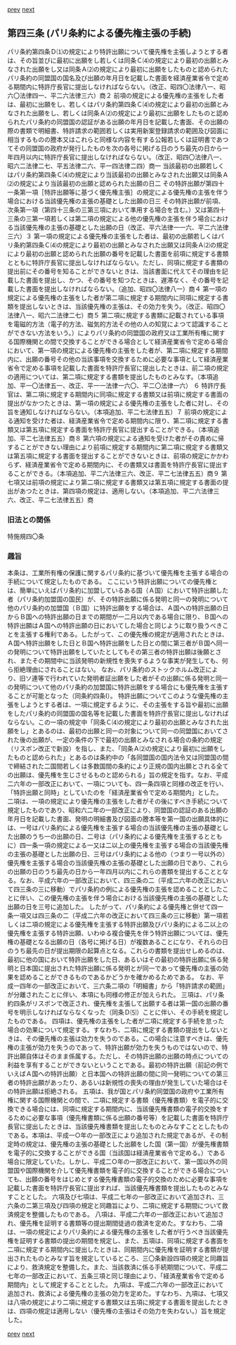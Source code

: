 [prev](/specific\markdowns\特許法\056_Mp-Ch_2-At_42.md)
[next](/specific\markdowns\特許法\058_Mp-Ch_2-At_43_2.md)
## 第四三条 (パリ条約による優先権主張の手続)
パリ条約第四条Ｄ⑴の規定により特許出願について優先権を主張しようとする者は、その旨並びに最初に出願をし若しくは同条Ｃ⑷の規定により最初の出願とみなされた出願をし又は同条Ａ⑵の規定により最初に出願をしたものと認められたパリ条約の同盟国の国名及び出願の年月日を記載した書面を経済産業省令で定める期間内に特許庁長官に提出しなければならない。（改正、昭四〇法律八一、昭六〇法律四一、平二六法律三六）商２ 前項の規定による優先権の主張をした者は、最初に出願をし、若しくはパリ条約第四条Ｃ⑷の規定により最初の出願とみなされた出願をし、若しくは同条Ａ⑵の規定により最初に出願をしたものと認められたパリ条約の同盟国の認証がある出願の年月日を記載した書面、その出願の際の書類で明細書、特許請求の範囲若しくは実用新案登録請求の範囲及び図面に相当するものの謄本又はこれらと同様な内容を有する公報若しくは証明書であつてその同盟国の政府が発行したものを次の各号に掲げる日のうち最先の日から一年四月以内に特許庁長官に提出しなければならない。（改正、昭四〇法律八一、昭六二法律二七、平五法律二六、平一四法律二四）商一 当該最初の出願若しくはパリ条約第四条Ｃ⑷の規定により当該最初の出願とみなされた出願又は同条Ａ⑵の規定により当該最初の出願と認められた出願の日二 その特許出願が第四十一条第一項［特許出願等に基づく優先権主張］の規定による優先権の主張を伴う場合における当該優先権の主張の基礎とした出願の日三 その特許出願が前項、次条第一項（第四十三条の三第三項において準用する場合を含む。）又は第四十三条の三第一項若しくは第二項の規定による他の優先権の主張を伴う場合における当該優先権の主張の基礎とした出願の日（改正、平六法律一一六、平二六法律三六）３ 第一項の規定による優先権の主張をした者は、最初の出願若しくはパリ条約第四条Ｃ⑷の規定により最初の出願とみなされた出願又は同条Ａ⑵の規定により最初の出願と認められた出願の番号を記載した書面を前項に規定する書類とともに特許庁長官に提出しなければならない。ただし、同項に規定する書類の提出前にその番号を知ることができないときは、当該書面に代えてその理由を記載した書面を提出し、かつ、その番号を知つたときは、遅滞なく、その番号を記載した書面を提出しなければならない。（追加、昭四〇法律八一）商４ 第一項の規定による優先権の主張をした者が第二項に規定する期間内に同項に規定する書類を提出しないときは、当該優先権の主張は、その効力を失う。（改正、昭四〇法律八一、昭六二法律二七）商５ 第二項に規定する書類に記載されている事項を電磁的方法（電子的方法、磁気的方法その他の人の知覚によつて認識することができない方法をいう。）によりパリ条約の同盟国の政府又は工業所有権に関する国際機関との間で交換することができる場合として経済産業省令で定める場合において、第一項の規定による優先権の主張をした者が、第二項に規定する期間内に、出願の番号その他の当該事項を交換するために必要な事項として経済産業省令で定める事項を記載した書面を特許庁長官に提出したときは、前二項の規定の適用については、第二項に規定する書類を提出したものとみなす。（本項追加、平一〇法律五一、改正、平一一法律一六〇、平二〇法律一六）
６ 特許庁長官は、第二項に規定する期間内に同項に規定する書類又は前項に規定する書面の提出がなかつたときは、第一項の規定による優先権の主張をした者に対し、その旨を通知しなければならない。（本項追加、平二七法律五五）７ 前項の規定による通知を受けた者は、経済産業省令で定める期間内に限り、第二項に規定する書類又は第五項に規定する書面を特許庁長官に提出することができる。（本項追加、平二七法律五五）商８ 第六項の規定による通知を受けた者がその責めに帰することができない理由により前項に規定する期間内に第二項に規定する書類又は第五項に規定する書面を提出することができないときは、前項の規定にかかわらず、経済産業省令で定める期間内に、その書類又は書面を特許庁長官に提出することができる。（本項追加、平二六法律三六、改正、平二七法律五五）商９ 第七項又は前項の規定により第二項に規定する書類又は第五項に規定する書面の提出があつたときは、第四項の規定は、適用しない。（本項追加、平二六法律三六、改正、平二七法律五五）商

### 旧法との関係
特施規四〇条

### 趣旨
本条は、工業所有権の保護に関するパリ条約に基づいて優先権を主張する場合の手続について規定したものである。
ここにいう特許出願についての優先権とは、簡単にいえばパリ条約に加盟しているある国（Ａ国）において特許出願した者（パリ条約加盟国の国民）が、その特許出願に係る発明と同一の発明について他のパリ条約の加盟国（Ｂ国）に特許出願をする場合は、Ａ国への特許出願の日からＢ国への特許出願の日までの期間が一二月以内である場合に限り、Ｂ国への特許出願はＡ国への特許出願の日においてした場合と同じように取り扱うべきことを主張する権利である。したがって、この優先権の規定が適用されたときは、Ａ国へ特許出願をした日とＢ国へ特許出願をした日との間に第三者がＢ国へ同一の発明について特許出願をしていたとしてもその第三者の特許出願は後願とされ、またその期間中に当該発明の新規性を喪失するような事実が発生しても、何ら拒絶理由にされることはない。
なお、パリ条約のストックホルム改正により、旧ソ連等で行われていた発明者証出願をした者がその出願に係る発明と同一の発明について他のパリ条約の加盟国に特許出願をする場合にも優先権を主張することが可能となった（同条約四条Ⅰ）。
特許出願についてこのような優先権の主張をしようとする者は、一項に規定するように、その主張をする旨や最初に出願をしたパリ条約の同盟国の国名等を記載した書面を特許庁長官に提出しなければならない。この一項の規定中「同条Ｃ⑷の規定により最初の出願とみなされた出願をし」とあるのは、最初の出願と同一の対象について同一の同盟国においてされた後の出願が、一定の条件の下で最初の出願とみなされる場合の条約の規定（リスボン改正で新設）を指し、また、「同条Ａ⑵の規定により最初に出願をしたものと認められた」とあるのは条約中の「各同盟国の国内法令又は同盟国の間で締結された二国間若しくは多数国間の条約により正規の国内出願とされる全ての出願は、優先権を生じさせるものと認められる」旨の規定を指す。なお、平成二六年の一部改正において、一項についても、四一条四項と同様の改正を行い、「特許出願と同時」としていたのを「経済産業省令で定める期間内」とした。
二項は、一項の規定により優先権の主張をした者がその後にすべき手続について規定したものであり、昭和六二年の一部改正により、同盟国の認証のある出願の年月日を記載した書面、発明の明細書及び図面の謄本等を第一国の出願具体的には、一号はパリ条約による優先権を主張する場合の当該優先権の主張の基礎とした出願のうち一の出願の日、二号は（パリ条約による優先権を主張するとともに）四一条一項の規定による一又は二以上の優先権を主張する場合の当該優先権の主張の基礎とした出願の日、三号はパリ条約による他の（つまり一号以外の）優先権を主張する場合の当該優先権の主張の基礎とした出願の日であり、これらの出願の日のうち最先の日から一年四月以内にこれらの書類を提出することとなる。なお、平成六年の一部改正において、四三条の二（平成二六年の改正において四三条の三に移動）でパリ条約の例による優先権の主張を認めることとしたことに伴い、この優先権の主張を伴う場合における当該優先権の主張の基礎とした出願の日を三号に追加した。
したがって、パリ条約による優先権と併せて四一条一項又は四三条の二（平成二六年の改正において四三条の三に移動）第一項若しくは二項の規定による優先権を主張する特許出願及びパリ条約による二以上の優先権を主張する特許出願、いわゆる複合優先を伴う特許出願については、優先権の基礎となる出願の日（各号に掲げる日）が複数あることになり、それらの日のうち最先の日が提出期限の起算点となる。これらの書類を提出せしめるのは、最初に他の国において特許出願をした日、あるいはその最初の特許出願に係る発明と日本国に提出された特許出願に係る発明とが同一であって優先権の主張の効果を認めることができるものであるかどうかを確かめるためである。
なお、平成一四年の一部改正において、三六条二項の「明細書」から「特許請求の範囲」が分離されたことに伴い、本項にも同様の修正が加えられた。
三項は、パリ条約四条がリスボンで改正され、優先権を主張して出願する者は第一国の出願の番号を明示しなければならなくなった（同条Ｄ⑸）ことに伴い、その手続を規定したものである。
四項は、優先権の主張をした者が二項に規定する手続を怠った場合の効果について規定する。すなわち、二項に規定する書類の提出をしないときは、その優先権の主張は効力を失うのである。この場合に注意すべきは、優先権の主張が効力を失うのであって、特許出願が効力を失うものではないので、特許出願自体はそのまま係属する。ただし、その特許出願の出願の時点についての利益を享有することができないということである。最初の特許出願（前記の例でいえばＡ国への特許出願）と日本国への特許出願の間に同一発明についての第三者の特許出願があったり、あるいは新規性の喪失の理由が発生していた場合はその特許出願は拒絶される。
五項は、我が国とパリ条約同盟国の政府や工業所有権に関する国際機関との間で、二項に規定する書類（優先権書類）を電子的に交換できる場合には、同項に規定する期間内に、当該優先権書類の電子的交換をするために必要な事項（優先権書類に係る出願の番号等）を記載した書面を特許庁長官に提出したときは、当該優先権書類を提出したものとみなすこととしたものである。本項は、平成一○年の一部改正により追加された規定であるが、その制定時の規定は、優先権の主張の基礎とした出願をした国（第一国）が優先権書類を電子的に交換することができる国（当該国は経済産業省令で定める。）である場合に限定していた。しかし、平成二○年の一部改正において、第一国以外の同盟国や国際機関を介して優先権書類を電子的に交換することができる場合についても、出願の番号をはじめとする優先権書類の電子的交換のために必要な事項を記載した書面を特許庁長官に提出すれば、当該優先権書類を提出したものとみなすこととした。
六項及び七項は、平成二七年の一部改正において追加され、三六条の二第三項及び四項の規定と同趣旨により、二項に規定する期間について救済規定を整備したものである。
八項は、平成二六年の一部改正において追加され、優先権を証明する書類等の提出期間徒過の救済を定めた。すなわち、二項は、一項の規定によりパリ条約による優先権の主張をした者が行うべき当該優先権を証明する書類の提出の期間を規定し、また、五項は、同項に規定する書面を二項に規定する期間内に提出したときは、同期間内に優先権を証明する書類が提出されたものとみなす旨を規定しているところ、三〇条新設四項の規定と同趣旨により、救済規定を整備した。また、当該救済に係る手続期間について、平成二七年の一部改正において、五条三項と同じ理由により、「経済産業省令で定める期間内」として規定することとした。
九項は、平成二六年の一部改正において追加され、救済による優先権の主張の効力を定めた。すなわち、九項は、七項又は八項の規定により二項に規定する書類又は五項に規定する書面を提出したときは、四項の規定は適用しない（優先権の主張はその効力を失わない。）旨を規定した。

[prev](/specific\markdowns\特許法\056_Mp-Ch_2-At_42.md)
[next](/specific\markdowns\特許法\058_Mp-Ch_2-At_43_2.md)